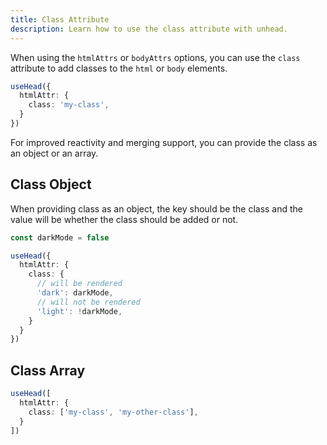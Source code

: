 ```yaml
---
title: Class Attribute
description: Learn how to use the class attribute with unhead.
---
```


When using the `htmlAttrs` or `bodyAttrs` options, you can use the `class` attribute to add classes to the `html` or `body` elements.

```ts
useHead({
  htmlAttr: {
    class: 'my-class',
  }
})
```

For improved reactivity and merging support, you can provide the class as an object or an array.

## Class Object

When providing class as an object, the key should be the class and the value will be whether the class should be added or not.

```ts
const darkMode = false

useHead({
  htmlAttr: {
    class: {
      // will be rendered
      'dark': darkMode,
      // will not be rendered
      'light': !darkMode,
    }
  }
})
```

## Class Array

```ts
useHead([
  htmlAttr: {
    class: ['my-class', 'my-other-class'],
  }
])

